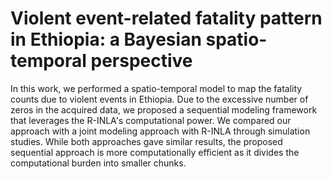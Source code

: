 # Violent event-related fatality pattern in Ethiopia: a Bayesian spatio-temporal perspective

In this work, we performed a spatio-temporal model to map the fatality counts due to violent events in Ethiopia. Due to the excessive number of zeros in the acquired data, we proposed a sequential modeling framework that leverages the R-INLA's computational power. We compared our approach with a joint modeling approach with R-INLA through simulation studies. While both approaches gave similar results, the proposed sequential approach is more computationally efficient as it divides the computational burden into smaller chunks. 
